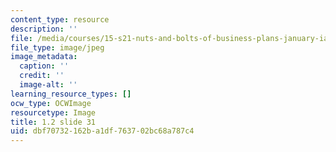```yaml
---
content_type: resource
description: ''
file: /media/courses/15-s21-nuts-and-bolts-of-business-plans-january-iap-2014/dbf70732162ba1df763702bc68a787c4_1.2_slide_31.jpg
file_type: image/jpeg
image_metadata:
  caption: ''
  credit: ''
  image-alt: ''
learning_resource_types: []
ocw_type: OCWImage
resourcetype: Image
title: 1.2 slide 31
uid: dbf70732-162b-a1df-7637-02bc68a787c4
---
```

